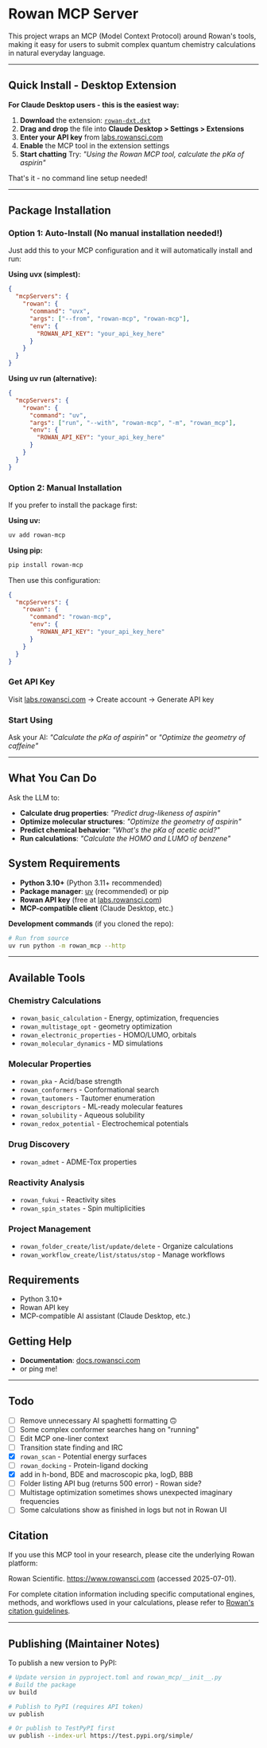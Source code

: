 # Rowan MCP Server

This project wraps an MCP (Model Context Protocol) around Rowan's tools, making it easy for users to submit complex quantum chemistry calculations in natural everyday language. 

---

## **Quick Install - Desktop Extension**

**For Claude Desktop users - this is the easiest way:**

1. **Download** the extension: [`rowan-dxt.dxt`](./rowan-dxt.dxt) 
2. **Drag and drop** the file into **Claude Desktop > Settings > Extensions**
3. **Enter your API key** from [labs.rowansci.com](https://labs.rowansci.com) 
4. **Enable** the MCP tool in the extension settings
5. **Start chatting** Try: *"Using the Rowan MCP tool, calculate the pKa of aspirin"*

That's it - no command line setup needed!

---

## **Package Installation**

### **Option 1: Auto-Install (No manual installation needed!)**

Just add this to your MCP configuration and it will automatically install and run:

**Using uvx (simplest):**
```json
{
  "mcpServers": {
    "rowan": {
      "command": "uvx",
      "args": ["--from", "rowan-mcp", "rowan-mcp"],
      "env": {
        "ROWAN_API_KEY": "your_api_key_here"
      }
    }
  }
}
```

**Using uv run (alternative):**
```json
{
  "mcpServers": {
    "rowan": {
      "command": "uv",
      "args": ["run", "--with", "rowan-mcp", "-m", "rowan_mcp"],
      "env": {
        "ROWAN_API_KEY": "your_api_key_here"
      }
    }
  }
}
```

### **Option 2: Manual Installation**

If you prefer to install the package first:

**Using uv:**
```bash
uv add rowan-mcp
```

**Using pip:**
```bash
pip install rowan-mcp
```

Then use this configuration:
```json
{
  "mcpServers": {
    "rowan": {
      "command": "rowan-mcp",
      "env": {
        "ROWAN_API_KEY": "your_api_key_here"
      }
    }
  }
}
```

### **Get API Key**

Visit [labs.rowansci.com](https://labs.rowansci.com) → Create account → Generate API key

### **Start Using**
Ask your AI: *"Calculate the pKa of aspirin"* or *"Optimize the geometry of caffeine"*

---

## **What You Can Do** 

Ask the LLM to:
- **Calculate drug properties**: *"Predict drug-likeness of aspirin"*
- **Optimize molecular structures**: *"Optimize the geometry of aspirin"* 
- **Predict chemical behavior**: *"What's the pKa of acetic acid?"*
- **Run calculations**: *"Calculate the HOMO and LUMO of benzene"*

## **System Requirements**

- **Python 3.10+** (Python 3.11+ recommended)
- **Package manager**: [uv](https://docs.astral.sh/uv/) (recommended) or pip
- **Rowan API key** (free at [labs.rowansci.com](https://labs.rowansci.com))
- **MCP-compatible client** (Claude Desktop, etc.)


**Development commands** (if you cloned the repo):
```bash
# Run from source
uv run python -m rowan_mcp --http
```

---

## Available Tools

### Chemistry Calculations
- `rowan_basic_calculation` - Energy, optimization, frequencies
- `rowan_multistage_opt` - geometry optimization  
- `rowan_electronic_properties` - HOMO/LUMO, orbitals
- `rowan_molecular_dynamics` - MD simulations

### Molecular Properties
- `rowan_pka` - Acid/base strength
- `rowan_conformers` - Conformational search
- `rowan_tautomers` - Tautomer enumeration
- `rowan_descriptors` - ML-ready molecular features
- `rowan_solubility` - Aqueous solubility
- `rowan_redox_potential` - Electrochemical potentials

### Drug Discovery
- `rowan_admet` - ADME-Tox properties


### Reactivity Analysis  
- `rowan_fukui` - Reactivity sites
- `rowan_spin_states` - Spin multiplicities

### Project Management
- `rowan_folder_create/list/update/delete` - Organize calculations
- `rowan_workflow_create/list/status/stop` - Manage workflows

## Requirements

- Python 3.10+
- Rowan API key
- MCP-compatible AI assistant (Claude Desktop, etc.)

## Getting Help

- **Documentation**: [docs.rowansci.com](https://docs.rowansci.com/)
- or ping me! 

---

## **Todo**

- [ ] Remove unnecessary AI spaghetti formatting 🙃
- [ ] Some complex conformer searches hang on "running"
- [ ] Edit MCP one-liner context
- [ ] Transition state finding and IRC
- [X] `rowan_scan` - Potential energy surfaces
- [ ] `rowan_docking` - Protein-ligand docking
- [X] add in h-bond, BDE and macroscopic pka, logD, BBB
- [ ] Folder listing API bug (returns 500 error) - Rowan side?
- [ ] Multistage optimization sometimes shows unexpected imaginary frequencies
- [ ] Some calculations show as finished in logs but not in Rowan UI

## Citation

If you use this MCP tool in your research, please cite the underlying Rowan platform:

Rowan Scientific. https://www.rowansci.com (accessed 2025-07-01).

For complete citation information including specific computational engines, methods, and workflows used in your calculations, please refer to [Rowan's citation guidelines](https://docs.rowansci.com/citations).

---

## **Publishing (Maintainer Notes)**

To publish a new version to PyPI:

```bash
# Update version in pyproject.toml and rowan_mcp/__init__.py
# Build the package
uv build

# Publish to PyPI (requires API token)
uv publish

# Or publish to TestPyPI first
uv publish --index-url https://test.pypi.org/simple/
```